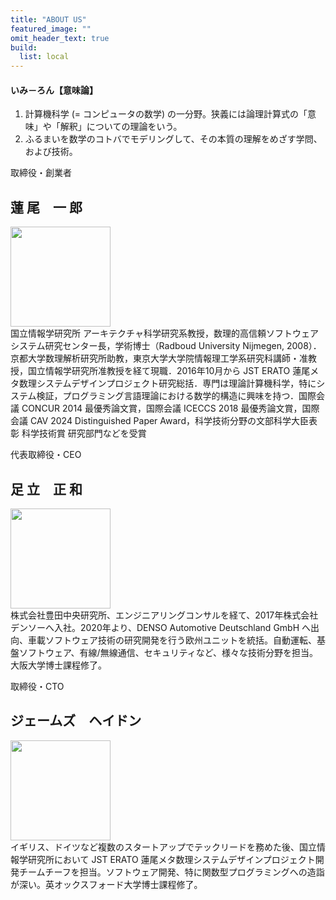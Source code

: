 ```yaml
---
title: "ABOUT US"
featured_image: ""
omit_header_text: true
build:
  list: local
---
```


<div class="bg-moon-gray pa3 mb5 br4">
<h4> いみ－ろん【意味論】</h4>
<ol>
<li>計算機科学 (= コンピュータの数学) の一分野。狭義には論理計算式の「意味」や「解釈」についての理論をいう。
<li>ふるまいを数学のコトバでモデリングして、その本質の理解をめざす学問、および技術。
</ol>
</div>

<p class="fw5">取締役・創業者</p>

## 蓮 尾　一 郎

<div class="flex flex flex-column flex-row-ns mb5">
<div class="w-30-ns pa2">
<img src="/images/ichiro.jpg" width="160" />
</div>
<div class="w-70-ns pa2">
国立情報学研究所 アーキテクチャ科学研究系教授，数理的高信頼ソフトウェアシステム研究センター長，学術博士（Radboud University Nijmegen, 2008）．京都大学数理解析研究所助教，東京大学大学院情報理工学系研究科講師・准教授，国立情報学研究所准教授を経て現職．2016年10月から JST ERATO 蓮尾メタ数理システムデザインプロジェクト研究総括．専門は理論計算機科学，特にシステム検証，プログラミング言語理論における数学的構造に興味を持つ．国際会議 CONCUR 2014 最優秀論文賞，国際会議 ICECCS 2018 最優秀論文賞，国際会議 CAV 2024 Distinguished Paper Award，科学技術分野の文部科学大臣表彰 科学技術賞 研究部門などを受賞
</div>
</div>



<p class="fw5">代表取締役・CEO</p>

## 足 立　正 和

<div class="flex flex flex-column flex-row-ns mb5">
<div class="w-30-ns pa2">
<img src="/images/masa.jpg" width="160" />
</div>
<div class="w-70-ns pa2">
株式会社豊田中央研究所、エンジニアリングコンサルを経て、2017年株式会社デンソーへ入社。2020年より、DENSO Automotive Deutschland GmbH へ出向、車載ソフトウェア技術の研究開発を行う欧州ユニットを統括。自動運転、基盤ソフトウェア、有線/無線通信、セキュリティなど、様々な技術分野を担当。大阪大学博士課程修了。
</div>
</div>


<p class="fw5">取締役・CTO</p>

## ジェームズ　ヘイドン

<div class="flex flex flex-column flex-row-ns mb5">
<div class="w-30-ns pa2">
<img src="/images/james.jpg" width="160" />
</div>
<div class="w-70-ns pa2">
イギリス、ドイツなど複数のスタートアップでテックリードを務めた後、国立情報学研究所において JST ERATO 蓮尾メタ数理システムデザインプロジェクト開発チームチーフを担当。ソフトウェア開発、特に関数型プログラミングへの造詣が深い。英オックスフォード大学博士課程修了。
</div>
</div>